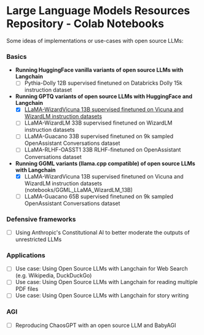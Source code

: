 # **Large Language Models Resources Repository - Colab Notebooks**

Some ideas of implementations or use-cases with open source LLMs:

### **Basics**

- **Running HuggingFace vanilla variants of open source LLMs with Langchain** 
  - [ ] Pythia-Dolly 12B supervised finetuned on Databricks Dolly 15k instruction dataset
- **Running GPTQ variants of open source LLMs with HuggingFace and Langchain**
  - [x] [LLaMA-WizardVicuna 13B supervised finetuned on Vicuna and WizardLM instruction datasets](notebooks/GPTQ_LLaMA_WizardLM_13B.ipynb)
  - [ ] LLaMA-WizardLM 33B supervised finetuned on WizardLM instruction datasets
  - [ ] LLaMA-Guacano 33B supervised finetuned on 9k sampled OpenAssistant Conversations dataset
  - [ ] LLaMA-RLHF-OASST1 33B RLHF-finetuned on OpenAssistant Conversations dataset
- **Running GGML variants (llama.cpp compatible) of open source LLMs with Langchain**
  - [x] LLaMA-WizardVicuna 13B supervised finetuned on Vicuna and WizardLM instruction datasets (notebooks/GGML_LLaMA_WizardLM_13B)
  - [ ] LLaMA-Guacano 65B supervised finetuned on 9k sampled OpenAssistant Conversations dataset

### **Defensive frameworks**

- [ ] Using Anthropic's Constitutional AI to better moderate the outputs of unrestricted LLMs

### **Applications**

- [ ] Use case: Using Open Source LLMs with Langchain for Web Search (e.g. Wikipedia, DuckDuckGo)
- [ ] Use case: Using Open Source LLMs with Langchain for reading multiple PDF files
- [ ] Use case: Using Open Source LLMs with Langchain for story writing

### **AGI**
- [ ] Reproducing ChaosGPT with an open source LLM and BabyAGI

